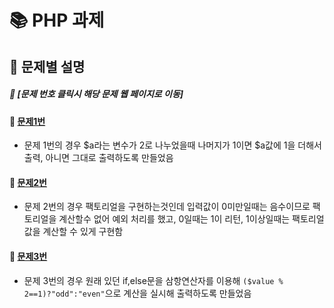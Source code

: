 # :books: PHP 과제 
## :open_file_folder: 문제별 설명
##### :loudspeaker: [문제 번호 클릭시 해당 문제 웹 페이지로 이동]
#### :pushpin: <a href = "http://zetgi7dk5359.dothome.co.kr/문제1번.php">문제1번</a>

* 문제 1번의 경우 &#36;a라는 변수가 2로 나누었을때 나머지가 1이면 &#36;a값에 1을 더해서 출력, 아니면 그대로 출력하도록 만들었음

#### :pushpin: <a href = "http://zetgi7dk5359.dothome.co.kr/문제2번.php">문제2번</a>

* 문제 2번의 경우 팩토리얼을 구현하는것인데 입력값이 0미만일때는 음수이므로 팩토리얼을 계산할수 없어 예외 처리를 했고, 0일때는 1이 리턴, 1이상일때는 팩토리얼 값을 계산할 수 있게 구현함

#### :pushpin: <a href = "http://zetgi7dk5359.dothome.co.kr/문제3번.php">문제3번</a>

* 문제 3번의 경우 원래 있던 if,else문을 삼항연산자를 이용해 ```($value % 2==1)?"odd":"even"```으로 계산을 실시해 출력하도록 만들었음
